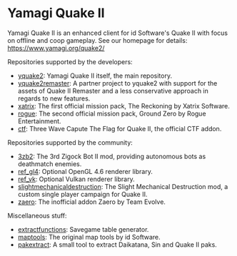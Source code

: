 # Yamagi Quake II

Yamagi Quake II is an enhanced client for id Software's Quake II with
focus on offline and coop gameplay. See our homepage for details:
https://www.yamagi.org/quake2/


Repositories supported by the developers:

* [yquake2](https://github.com/yquake2/yquake2): Yamagi Quake II itself,
  the main repository.
* [yquake2remaster](https://github.com/yquake2/yquake2remaster): A
  partner project to yquake2 with support for the assets of Quake II
  Remaster and a less conservative approach in regards to new features.
* [xatrix](https://github.com/yquake2/xatrix): The first official
  mission pack, The Reckoning by Xatrix Software.
* [rogue](https://github.com/yquake2/rogue): The second official mission
  pack, Ground Zero by Rogue Entertainment.
* [ctf](https://github.com/yquake2/ctf): Three Wave Capute The Flag for
  Quake II, the official CTF addon.


Repositories supported by the community:

* [3zb2](https://github.com/yquake2/3zb2): The 3rd Zigock Bot II mod,
  providing autonomous bots as deathmatch enemies.
* [ref_gl4](https://github.com/yquake2/ref_gl4): Optional OpenGL 4.6
  renderer library.
* [ref_vk](https://github.com/yquake2/ref_vk): Optional Vulkan renderer
  library.
* [slightmechanicaldestruction](https://github.com/yquake2/slightmechanicaldestruction):
  The Slight Mechanical Destruction mod, a custom single player campaign
  for Quake II.
* [zaero](https://github.com/yquake2/zaero): The inofficial addon Zaero
  by Team Evolve.


Miscellaneous stuff:

* [extractfunctions](https://github.com/yquake2/extractfunctions):
  Savegame table generator.
* [maptools](https://github.com/yquake2/maptools): The original map
  tools by id Software.
* [pakextract](https://github.com/yquake2/pakextract): A small tool to
  extract Daikatana, Sin and Quake II paks.
